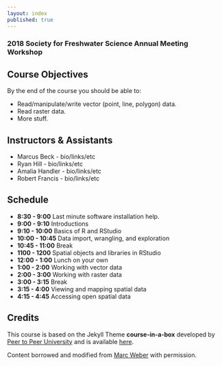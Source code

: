 ```yaml
---
layout: index
published: true
---
```


### 2018 Society for Freshwater Science Annual Meeting Workshop

## Course Objectives

By the end of the course you should be able to:
* Read/manipulate/write vector (point, line, polygon) data.
* Read raster data.
* More stuff.

## Instructors & Assistants
* Marcus Beck - bio/links/etc
* Ryan Hill - bio/links/etc
* Amalia Handler - bio/links/etc
* Robert Francis - bio/links/etc

## Schedule

* **8:30 - 9:00** Last minute software installation help.
* **9:00 - 9:10** Introductions
* **9:10 - 10:00** Basics of R and RStudio
* **10:00 - 10:45** Data import, wrangling, and exploration
* **10:45 - 11:00** Break
* **1100 - 1200** Spatial objects and libraries in RStudio
* **12:00 - 1:00** Lunch on your own
* **1:00 - 2:00** Working with vector data
* **2:00 - 3:00** Working with raster data
* **3:00 - 3:15** Break
* **3:15 - 4:00** Viewing and mapping spatial data
* **4:15 - 4:45** Accessing open spatial data

## Credits

This course is based on the Jekyll Theme **course-in-a-box** developed by [Peer to Peer University](https://github.com/p2pu) and is available [here](https://howto.p2pu.org/).

Content borrowed and modified from [Marc Weber](https://github.com/mhweber/AWRA_GIS_R_Workshop) with permission.



